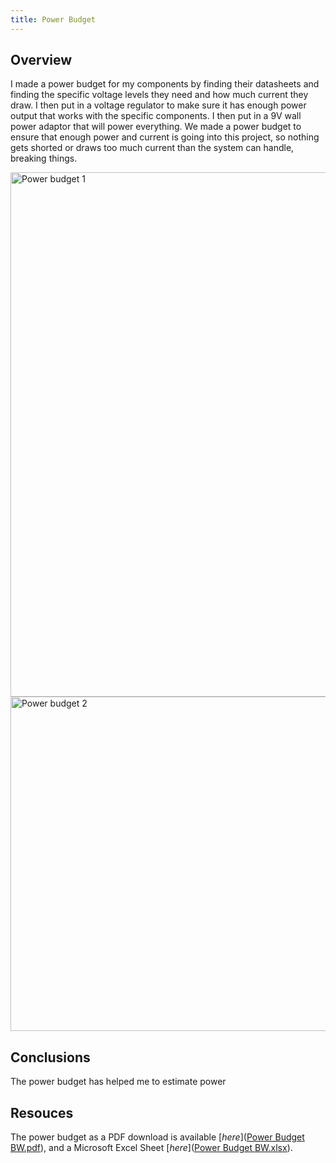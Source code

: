 ```yaml
---
title: Power Budget
---
```


## Overview
I made a power budget for my components by finding their datasheets and finding the specific voltage levels they need and how much current they draw. I then put in a voltage regulator to make sure it has enough power output that works with the specific components. I then put in a 9V wall power adaptor that will power everything. We made a power budget to ensure that enough power and current is going into this project, so nothing gets shorted or draws too much current than the system can handle, breaking things.

<img width="1163" height="839" alt="Power budget 1" src="https://github.com/user-attachments/assets/e64ee8e0-44ce-48a7-b11a-2b985c91f409" />

<img width="1171" height="535" alt="Power budget 2" src="https://github.com/user-attachments/assets/b7b87f74-5c3b-4264-a471-8acac9028fb6" />


## Conclusions

The power budget has helped me to estimate power

## Resouces

The power budget as a PDF download is available [*here*]([Power Budget BW.pdf](https://github.com/user-attachments/files/23160683/Power.Budget.BW.pdf)), and a Microsoft Excel Sheet [*here*]([Power Budget BW.xlsx](https://github.com/user-attachments/files/23160697/Power.Budget.BW.xlsx)).
